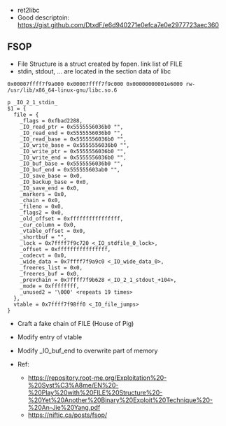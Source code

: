  - ret2libc
 - Good descriptoin: https://gist.github.com/DtxdF/e6d940271e0efca7e0e2977723aec360

## FSOP

 - File Structure is a struct created by fopen. link list of FILE
 - stdin, stdout, ... are located in the section data of libc

```
0x00007ffff7f9a000 0x00007ffff7f9c000 0x00000000001e6000 rw- /usr/lib/x86_64-linux-gnu/libc.so.6

p _IO_2_1_stdin_ 
$1 = {
  file = {
    _flags = 0xfbad2288,
    _IO_read_ptr = 0x5555556036b0 "",
    _IO_read_end = 0x5555556036b0 "",
    _IO_read_base = 0x5555556036b0 "",
    _IO_write_base = 0x5555556036b0 "",
    _IO_write_ptr = 0x5555556036b0 "",
    _IO_write_end = 0x5555556036b0 "",
    _IO_buf_base = 0x5555556036b0 "",
    _IO_buf_end = 0x555555603ab0 "",
    _IO_save_base = 0x0,
    _IO_backup_base = 0x0,
    _IO_save_end = 0x0,
    _markers = 0x0,
    _chain = 0x0,
    _fileno = 0x0,
    _flags2 = 0x0,
    _old_offset = 0xffffffffffffffff,
    _cur_column = 0x0,
    _vtable_offset = 0x0,
    _shortbuf = "",
    _lock = 0x7ffff7f9c720 <_IO_stdfile_0_lock>,
    _offset = 0xffffffffffffffff,
    _codecvt = 0x0,
    _wide_data = 0x7ffff7f9a9c0 <_IO_wide_data_0>,
    _freeres_list = 0x0,
    _freeres_buf = 0x0,
    _prevchain = 0x7ffff7f9b628 <_IO_2_1_stdout_+104>,
    _mode = 0xffffffff,
    _unused2 = '\000' <repeats 19 times>
  },
  vtable = 0x7ffff7f98ff0 <_IO_file_jumps>
}
```

 - Craft a fake chain of FILE (House of Pig)
 - Modify entry of vtable
 - Modify _IO_buf_end to overwrite part of memory

 - Ref: 
   - https://repository.root-me.org/Exploitation%20-%20Syst%C3%A8me/EN%20-%20Play%20with%20FILE%20Structure%20-%20Yet%20Another%20Binary%20Exploit%20Technique%20-%20An-Jie%20Yang.pdf
   - https://niftic.ca/posts/fsop/



#